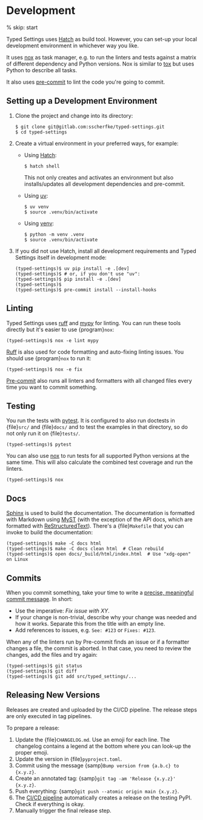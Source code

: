 # Development

% skip: start

Typed Settings uses [Hatch] as build tool.
However, you can set-up your local development environment in whichever way you like.

It uses [nox] as task manager, e.g. to run the linters and
tests against a matrix of different dependency and Python versions.
Nox is similar to [tox] but uses Python to describe all tasks.

It also uses [pre-commit] to lint the code you're going to commit.


## Setting up a Development Environment

1. Clone the project and change into its directory:

   ```console
   $ git clone git@gitlab.com:sscherfke/typed-settings.git
   $ cd typed-settings
   ```

2. Create a virtual environment in your preferred ways, for example:

   - Using [Hatch]:

     ```console
     $ hatch shell
     ```

     This not only creates and activates an environment but also installs/updates all development dependencies and pre-commit.

   - Using [uv]:

     ```console
     $ uv venv
     $ source .venv/bin/activate
     ```

   - Using [venv]:

     ```console
     $ python -m venv .venv
     $ source .venv/bin/activate
     ```

3. If you did not use Hatch,
   install all development requirements and Typed Settings itself in development mode:

   ```console
   (typed-settings)$ uv pip install -e .[dev]
   (typed-settings)$ # or, if you don't use "uv":
   (typed-settings)$ pip install -e .[dev]
   (typed-settings)$
   (typed-settings)$ pre-commit install --install-hooks
   ```

## Linting

Typed Settings uses [ruff] and [mypy] for linting.
You can run these tools directly but it's easier to use {program}`nox`:

```console
(typed-settings)$ nox -e lint mypy
```

[Ruff] is also used for code formatting and auto-fixing linting issues.
You should use {program}`nox` to run it:

```console
(typed-settings)$ nox -e fix
```

[Pre-commit] also runs all linters and formatters with all changed files every time you want to commit something.


## Testing

You run the tests with [pytest].
It is configured to also run doctests in {file}`src/` and {file}`docs/` and
to test the examples in that directory,
so do not only run it on {file}`tests/`.

```console
(typed-settings)$ pytest
```

You can also use [nox] to run tests for all supported Python versions at the same time.
This will also calculate the combined test coverage and run the linters.

```console
(typed-settings)$ nox
```

## Docs

[Sphinx] is used to build the documentation.
The documentation is formatted with Markdown using [MyST]
(with the exception of the API docs, which are formatted with [ReStructuredText]).
There's a {file}`Makefile` that you can invoke to build the documentation:

```console
(typed-settings)$ make -C docs html
(typed-settings)$ make -C docs clean html  # Clean rebuild
(typed-settings)$ open docs/_build/html/index.html  # Use "xdg-open" on Linux
```

## Commits

When you commit something, take your time to write a [precise, meaningful commit message][commit-message].
In short:

- Use the imperative: *Fix issue with XY*.
- If your change is non-trivial, describe why your change was needed and how it works.
  Separate this from the title with an empty line.
- Add references to issues, e.g. `See: #123` or `Fixes: #123`.

When any of the linters run by Pre-commit finds an issue or if a formatter changes a file, the commit is aborted.
In that case, you need to review the changes, add the files and try again:

```console
(typed-settings)$ git status
(typed-settings)$ git diff
(typed-settings)$ git add src/typed_settings/...
```

## Releasing New Versions

Releases are created and uploaded by the CI/CD pipeline.
The release steps are only executed in tag pipelines.

To prepare a release:

1. Update the {file}`CHANGELOG.md`.
   Use an emoji for each line.
   The changelog contains a legend at the bottom where you can look-up the proper emoji.
2. Update the version in {file}`pyproject.toml`.
3. Commit using the message {samp}`Bump version from {a.b.c} to {x.y.z}`.
4. Create an annotated tag: {samp}`git tag -am 'Release {x.y.z}' {x.y.z}`.
5. Push everything: {samp}`git push --atomic origin main {x.y.z}`.
6. The [CI/CD pipeline][cicd-pipeline] automatically creates a release on the testing PyPI.
   Check if everything is okay.
7. Manually trigger the final release step.

[cicd-pipeline]: https://gitlab.com/sscherfke/typed-settings/-/pipelines
[commit-message]: https://cbea.ms/git-commit/
[hatch]: https://hatch.pypa.io/latest/
[mypy]: https://pypi.org/project/mypy/
[myst]: https://myst-parser.readthedocs.io/en/latest/
[nox]: https://pypi.org/project/nox/
[pre-commit]: https://pypi.org/project/pre-commit/
[pytest]: https://pypi.org/project/pytest/
[restructuredtext]: https://www.sphinx-doc.org/en/master/usage/restructuredtext/basics.html
[ruff]: https://pypi.org/project/ruff/
[sphinx]: https://pypi.org/project/sphinx/
[tox]: https://pypi.org/project/tox/
[uv]: https://pypi.org/project/uv/
[venv]: https://docs.python.org/3/library/venv.html
